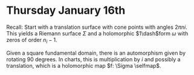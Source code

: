 # Thursday January 16th

Recall:
Start with a translation surface with cone points with angles $2\pi n i$.
This yields a Riemann surface $\Sigma$ and a holomorphic $1\dash$form $\omega$ with zeros of order $n_i -1$.

Given a square fundamental domain, there is an automorphism given by rotating 90 degrees.
In charts, this is multiplication by $i$ and possibly a translation, which is a holomorphic map $f: \Sigma \selfmap$.
